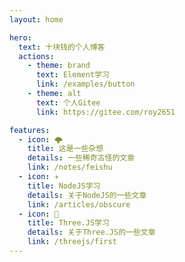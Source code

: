 ```yaml
---
layout: home

hero:
  text: 十块钱的个人博客
  actions:
    - theme: brand
      text: Element学习
      link: /examples/button
    - theme: alt
      text: 个人Gitee
      link: https://gitee.com/roy2651

features:
  - icon: 🌩
    title: 这是一些杂想
    details: 一些稀奇古怪的文章
    link: /notes/feishu
  - icon: ✈️
    title: NodeJS学习
    details: 关于NodeJS的一些文章
    link: /articles/obscure
  - icon: 🌲
    title: Three.JS学习
    details: 关于Three.JS的一些文章
    link: /threejs/first
---
```

